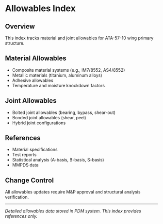 # Allowables Index

## Overview
This index tracks material and joint allowables for ATA-57-10 wing primary structure.

## Material Allowables
- Composite material systems (e.g., IM7/8552, AS4/8552)
- Metallic materials (titanium, aluminum alloys)
- Adhesive allowables
- Temperature and moisture knockdown factors

## Joint Allowables
- Bolted joint allowables (bearing, bypass, shear-out)
- Bonded joint allowables (shear, peel)
- Hybrid joint configurations

## References
- Material specifications
- Test reports
- Statistical analysis (A-basis, B-basis, S-basis)
- MMPDS data

## Change Control
All allowables updates require M&P approval and structural analysis verification.

---
*Detailed allowables data stored in PDM system. This index provides references only.*
